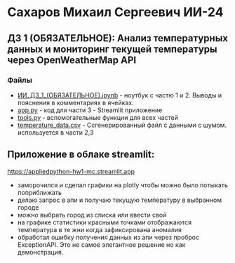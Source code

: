 # Сахаров Михаил Сергеевич ИИ-24

## ДЗ 1 (ОБЯЗАТЕЛЬНОЕ): Анализ температурных данных и мониторинг текущей температуры через OpenWeatherMap API

### Файлы
- [ИИ_ДЗ_1_(ОБЯЗАТЕЛЬНОЕ).ipynb](%D0%98%D0%98_%D0%94%D0%97_1_%28%D0%9E%D0%91%D0%AF%D0%97%D0%90%D0%A2%D0%95%D0%9B%D0%AC%D0%9D%D0%9E%D0%95%29.ipynb) - ноутбук с частю 1 и 2. Выводы и пояснения в комментариях в ячейках. 
- [app.py](app.py) - код для части 3 - Streamlit приложение
- [tools.py](tools.py) - вспомогательные функции для всех частей
- [temperature_data.csv](temperature_data.csv) - Cсгенерированный файл с данными с шумом. используется в части 2,3

## Приложение в облаке streamlit: 
https://appliedpython-hw1-mc.streamlit.app
- заморочился и сделал графики на plotly чтобы можно было потыкать поприближать
- делаю запрос в апи и получаю текущую температуру в выбранном городе
- можно выбрать город из списка или ввести свой
- на графике статистики красными точками отображаются температура в те жни когда зафиксирована аномалия
- обработал ошибку получения данных из апи через проброс ExceptionAPI. Это не самое элегантное решение но как демонстрация. 
